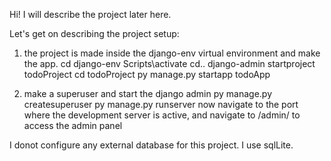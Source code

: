 Hi!
I will describe the project later here. 

Let's get on describing the project setup:
1. the project is made inside the django-env virtual environment and make the app.
    cd django-env
    Scripts\activate
    cd..
    django-admin startproject todoProject
    cd todoProject
    py manage.py startapp todoApp

2. make a superuser and start the django admin 
    py manage.py createsuperuser
    py manage.py runserver
now navigate to the port where the development server is active, and navigate to /admin/ to access the admin panel

I donot configure any external database for this project. I use sqlLite. 


